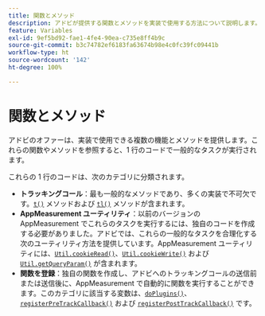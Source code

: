 ```yaml
---
title: 関数とメソッド
description: アドビが提供する関数とメソッドを実装で使用する方法について説明します。
feature: Variables
exl-id: 9ef5bd92-fae1-4fe4-90ea-c735e8ff4b9c
source-git-commit: b3c74782ef6183fa63674b98e4c0fc39fc09441b
workflow-type: ht
source-wordcount: '142'
ht-degree: 100%

---
```


# 関数とメソッド

アドビのオファーは、実装で使用できる複数の機能とメソッドを提供します。これらの関数やメソッドを参照すると、1 行のコードで一般的なタスクが実行されます。

これらの 1 行のコードは、次のカテゴリに分類されます。

* **トラッキングコール**：最も一般的なメソッドであり、多くの実装で不可欠です。[`t()`](t-method.md) メソッドおよび [`tl()`](tl-method.md) メソッドが含まれます。
* **AppMeasurement ユーティリティ**：以前のバージョンの AppMeasurement でこれらのタスクを実行するには、独自のコードを作成する必要がありました。アドビでは、これらの一般的なタスクを合理化する次のユーティリティ方法を提供しています。AppMeasurement ユーティリティには、[`Util.cookieRead()`](util-cookieread.md)、[`Util.cookieWrite()`](util-cookiewrite.md) および [`Util.getQueryParam()`](util-getqueryparam.md) が含まれます。
* **関数を登録**：独自の関数を作成し、アドビへのトラッキングコールの送信前または送信後に、AppMeasurement で自動的に関数を実行することができます。このカテゴリに該当する変数は、[`doPlugins()`](doplugins.md)、[`registerPreTrackCallback()`](registerpretrackcallback.md) および [`registerPostTrackCallback()`](registerposttrackcallback.md) です。
